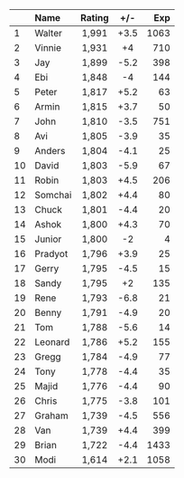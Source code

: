 | |Name|Rating|+/-|Exp|
|-|:---|:----:|:-:|--:|
|1|Walter|1,991|+3.5|1063|
|2|Vinnie|1,931|+4|710|
|3|Jay|1,899|-5.2|398|
|4|Ebi|1,848|-4|144|
|5|Peter|1,817|+5.2|63|
|6|Armin|1,815|+3.7|50|
|7|John|1,810|-3.5|751|
|8|Avi|1,805|-3.9|35|
|9|Anders|1,804|-4.1|25|
|10|David|1,803|-5.9|67|
|11|Robin|1,803|+4.5|206|
|12|Somchai|1,802|+4.4|80|
|13|Chuck|1,801|-4.4|20|
|14|Ashok|1,800|+4.3|70|
|15|Junior|1,800|-2|4|
|16|Pradyot|1,796|+3.9|25|
|17|Gerry|1,795|-4.5|15|
|18|Sandy|1,795|+2|135|
|19|Rene|1,793|-6.8|21|
|20|Benny|1,791|-4.9|20|
|21|Tom|1,788|-5.6|14|
|22|Leonard|1,786|+5.2|155|
|23|Gregg|1,784|-4.9|77|
|24|Tony|1,778|-4.4|35|
|25|Majid|1,776|-4.4|90|
|26|Chris|1,775|-3.8|101|
|27|Graham|1,739|-4.5|556|
|28|Van|1,739|+4.4|399|
|29|Brian|1,722|-4.4|1433|
|30|Modi|1,614|+2.1|1058|
